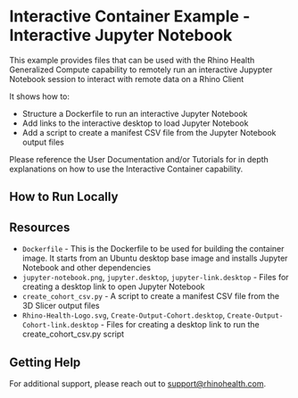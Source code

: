 # Interactive Container Example - Interactive Jupyter Notebook

This example provides files that can be used with the Rhino Health Generalized Compute capability to remotely run an interactive Jupypter Notebook session to interact with remote data on a Rhino Client

It shows how to:
* Structure a Dockerfile to run an interactive Jupyter Notebook
* Add links to the interactive desktop to load Jupyter Notebook
* Add a script to create a manifest CSV file from the Jupyter Notebook output files

Please reference the User Documentation and/or Tutorials for in depth explanations on how to use the Interactive Container capability.

## How to Run Locally



## Resources
- `Dockerfile` - This is the Dockerfile to be used for building the container image. It starts from an Ubuntu desktop base image and installs Jupyter Notebook and other dependencies 
- `jupyter-notebook.png`, `jupyter.desktop`, `jupyter-link.desktop` - Files for creating a desktop link to open Jupyter Notebook
- `create_cohort_csv.py` - A script to create a manifest CSV file from the 3D Slicer output files
- `Rhino-Health-Logo.svg`, `Create-Output-Cohort.desktop`, `Create-Output-Cohort-link.desktop` - Files for creating a desktop link to run the create_cohort_csv.py script


## Getting Help
For additional support, please reach out to [support@rhinohealth.com](mailto:support@rhinohealth.com).
